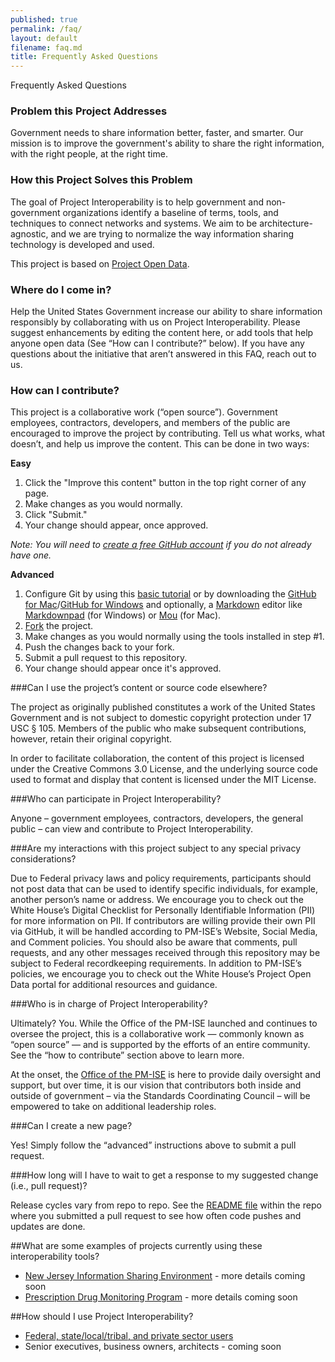 ```yaml
---
published: true
permalink: /faq/
layout: default
filename: faq.md
title: Frequently Asked Questions
---
```


Frequently Asked Questions

### Problem this Project Addresses

Government needs to share information better, faster, and smarter. Our mission is to improve the government's ability to share the right information, with the right people, at the right time.

### How this Project Solves this Problem

The goal of Project Interoperability is to help government and non-government organizations identify a baseline of terms, tools, and techniques to connect networks and systems. We aim to be architecture-agnostic, and we are trying to normalize the way information sharing technology is developed and used. 

This project is based on [Project Open Data](http://project-open-data.github.io/). 

### Where do I come in?

Help the United States Government increase our ability to share information responsibly by collaborating with us on Project Interoperability. Please suggest enhancements by editing the content here, or add tools that help anyone open data (See “How can I contribute?” below). If you have any questions about the initiative that aren’t answered in this FAQ, reach out to us.

### How can I contribute?

This project is a collaborative work (“open source”). Government employees, contractors, developers, and members of the public are encouraged to improve the project by contributing. Tell us what works, what doesn’t, and help us improve the content. This can be done in two ways:

**Easy**

1. Click the "Improve this content" button in the top right corner of any page.
2. Make changes as you would normally.
3. Click "Submit."
4. Your change should appear, once approved.

*Note: You will need to [create a free GitHub account](https://github.com/signup/free) if you do not already have one.*

**Advanced**

1. Configure Git by using this [basic tutorial](https://help.github.com/articles/set-up-git) or by downloading the [GitHub for Mac](http://mac.github.com/)/[GitHub for Windows](http://windows.github.com/) and optionally, a [Markdown](http://daringfireball.net/projects/markdown/) editor like [Markdownpad](http://markdownpad.com) (for Windows) or [Mou](http://mouapp.com/) (for Mac).
2. [Fork](https://help.github.com/articles/fork-a-repo) the project.
3. Make changes as you would normally using the tools installed in step #1.
4. Push the changes back to your fork.
5. Submit a pull request to this repository.
6. Your change should appear once it's approved.

###Can I use the project’s content or source code elsewhere?

The project as originally published constitutes a work of the United States Government and is not subject to domestic copyright protection under 17 USC § 105. Members of the public who make subsequent contributions, however, retain their original copyright.

In order to facilitate collaboration, the content of this project is licensed under the Creative Commons 3.0 License, and the underlying source code used to format and display that content is licensed under the MIT License.

###Who can participate in Project Interoperability?

Anyone – government employees, contractors, developers, the general public – can view and contribute to Project Interoperability.

###Are my interactions with this project subject to any special privacy considerations?

Due to Federal privacy laws and policy requirements, participants should not post data that can be used to identify specific individuals, for example, another person’s name or address.  We encourage you to check out the White House’s Digital Checklist for Personally Identifiable Information (PII) for more information on PII. If contributors are willing provide their own PII via GitHub, it will be handled according to PM-ISE’s Website, Social Media, and Comment policies.  You should also be aware that comments, pull requests, and any other messages received through this repository may be subject to Federal recordkeeping requirements. In addition to PM-ISE’s policies, we encourage you to check out the White House’s Project Open Data portal for additional resources and guidance. 

###Who is in charge of Project Interoperability?

Ultimately? You. While the Office of the PM-ISE launched and continues to oversee the project, this is a collaborative work — commonly known as “open source” — and is supported by the efforts of an entire community. See the “how to contribute” section above to learn more.

At the onset, the [Office of the PM-ISE](www.ise.gov) is here to provide daily oversight and support, but over time, it is our vision that contributors both inside and outside of government – via the Standards Coordinating Council – will be empowered to take on additional leadership roles.

###Can I create a new page?

Yes! Simply follow the “advanced” instructions above to submit a pull request.

###How long will I have to wait to get a response to my suggested change (i.e., pull request)?

Release cycles vary from repo to repo. See the [README file](/readme.md/) within the repo where you submitted a pull request to see how often code pushes and updates are done.

##What are some examples of projects currently using these interoperability tools?

* [New Jersey Information Sharing Environment](http://www.ise.gov/blog/ise-bloggers/new-jersey-model-statewide-ises) - more details coming soon
* [Prescription Drug Monitoring Program](http://www.ijis.org/_programs/pdmp.html) - more details coming soon

##How should I use Project Interoperability?

* [Federal, state/local/tribal, and private sector users](http://ise.gov/blog/ise-bloggers/user-stories-part-one-how-governments-and-private-sector-can-use-project-0)
* Senior executives, business owners, architects - coming soon
